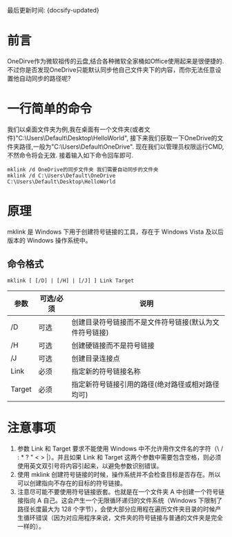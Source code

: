 最后更新时间: {docsify-updated}

# 前言
OneDirve作为微软祖传的云盘,结合各种微软全家桶如Office使用起来是很便捷的.
不过你是否发现OneDrive只能默认同步他自己文件夹下的内容，而你无法任意设置他自动同步的路径呢?
# 一行简单的命令
我们以桌面文件夹为例,我在桌面有一个文件夹(或者文件)"C:\Users\Default\Desktop\HelloWorld",
接下来我们获取一下OneDrive的文件夹路径,一般为"C:\Users\Default\OneDrive".
现在我们以管理员权限运行CMD,不然命令将会无效.
接着输入如下命令回车即可.
```dos
mklink /d OneDrive的同步文件夹 我们需要自动同步的文件夹
mklink /d C:\Users\Default\OneDrive C:\Users\Default\Desktop\HelloWorld
```
# 原理
mklink 是 Windows 下用于创建符号链接的工具，存在于 Windows Vista 及以后版本的 Windows 操作系统中。
## 命令格式
```dos
mklink [ [/D] | [/H] | [/J] ] Link Target
```

|参数|可选/必须|说明|
|-----|-----|-----|
|/D|可选|创建目录符号链接而不是文件符号链接(默认为文件符号链接)|
|/H|可选|创建硬链接而不是符号链接|
|/J|可选|创建目录连接点|
|Link|必须|指定新的符号链接名称|
|Target|必须|指定新符号链接引用的路径(绝对路径或相对路径均可)|
# 注意事项
1. 参数 Link 和 Target 要求不能使用 Windows 中不允许用作文件名的字符（\ / : * ? " < > |）。并且如果 Link 和 Target 这两个参数中需要包含空格，则必须使用英文双引号将内容引起来，以避免参数识别错误。
2. 使用 mklink 创建符号链接的时候，操作系统并不会检查目标是否存在。所以可以创建指向不存在的目标的符号链接。
3. 注意尽可能不要使用符号链接嵌套。也就是在一个文件夹 A 中创建一个符号链接指向 A 自己。这会产生一个无限循环递归的文件系统（Windows 下限制了路径长度最大为 128 个字节），会使大部分应用程在遍历文件夹目录的时候产生循环错误（因为对应用程序来说，文件夹的符号链接与普通的文件夹是完全一样的）。